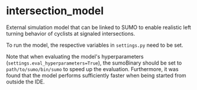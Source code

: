 # intersection_model

External simulation model that can be linked to SUMO to enable realistic left turning behavior of cyclists at signaled intersections.

To run the model, the respective variables in `settings.py` need to be set. 

Note that when evaluating the model's hyperparameters (`settings.eval_hyperparameters=True`), the sumoBinary should be set to `path/to/sumo/bin/sumo` to speed up the evaluation. Furthermore, it was found that the model performs sufficiently faster when being started from outside the IDE.
